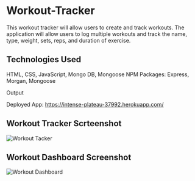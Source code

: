# Workout-Tracker
This workout tracker will allow users to create and track workouts. The application will allow users to log multiple workouts and track the name, type, weight, sets, reps, and duration of exercise.

## Technologies Used
HTML, CSS, JavaScript, Mongo DB, Mongoose NPM Packages: Express, Morgan, Mongoose

Output

Deployed App: https://intense-plateau-37992.herokuapp.com/


## Workout Tracker Scrteenshot
![Workout Tacker](https://github.com/plrobbins/Workout-Tracker/blob/main/public/Images/Workout%20Tracker.png)

## Workout Dashboard Screenshot
![Workout Dashboard](https://github.com/plrobbins/Workout-Tracker/blob/main/public/Images/Workout%20Dashboard.png)

